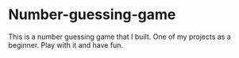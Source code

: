 # Number-guessing-game
This is a number guessing game that I built. One of my projects as a beginner.
Play with it and have fun.
